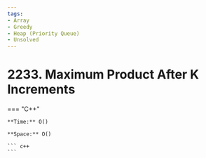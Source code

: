 ```yaml
---
tags:
- Array
- Greedy
- Heap (Priority Queue)
- Unsolved
---
```



# 2233. Maximum Product After K Increments

=== "C++"

    **Time:** O()

    **Space:** O()

    ``` c++
    ```